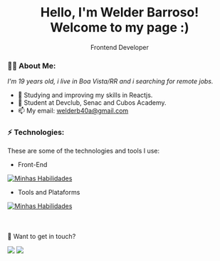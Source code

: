 <h1 align='center'>
  Hello, I'm Welder Barroso!
  <br/>
  Welcome to my page :)
</h1>
<p align='center'>
  Frontend Developer
</p>

### 👨‍💻 About Me:

<p>
  <em>
    I'm 19 years old, i live in Boa Vista/RR and i searching for remote jobs.
  </em>
</p>

- 🌱 Studying and improving my skills in Reactjs.
- 🚀 Student at Devclub, Senac and Cubos Academy.
- 📫 My email: welderb40a@gmail.com

### ⚡ Technologies:

These are some of the technologies and tools I use:

- Front-End

[![Minhas Habilidades](https://skillicons.dev/icons?i=html,css,js,ts,react,next,styledcomponents)](https://skillicons.dev)

- Tools and Plataforms

[![Minhas Habilidades](https://skillicons.dev/icons?i=aws,git,gitlab,postman,figma)](https://skillicons.dev)
<br>
<br>
<br>
<br>
💬 Want to get in touch?

<div>
  <a href="https://https://www.linkedin.com/in/welder-barroso-de-melo-37b654207/" target="_blank"><img src="https://img.shields.io/badge/-LinkedIn-%230077B5?style=for-the-badge&logo=linkedin&logoColor=white" target="_blank"></a>
  <a href="https://wa.me//5595991341586" target="_blank"><img src="https://img.shields.io/badge/WhatsApp-25D366?style=for-the-badge&logo=whatsapp&logoColor=white" target="_blank"></a>
</div>
<br>

